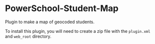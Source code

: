 # PowerSchool-Student-Map
Plugin to make a map of geocoded students.

To install this plugin, you will need to create a zip file with the `plugin.xml` and `web_root` directory.
